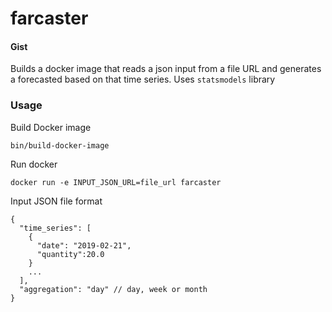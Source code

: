 # farcaster

#### Gist
Builds a docker image that reads a json input from a file URL and generates a forecasted based on that time series.
Uses `statsmodels` library

### Usage
Build Docker image
```
bin/build-docker-image
```

Run docker
```
docker run -e INPUT_JSON_URL=file_url farcaster
```

Input JSON file format
```
{
  "time_series": [
    {
      "date": "2019-02-21",
      "quantity":20.0
    }
    ...
  ],
  "aggregation": "day" // day, week or month
}
```